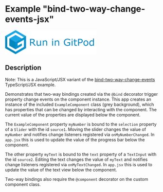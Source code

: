 # Example "bind-two-way-change-events-jsx"

[![GitPod Logo](../../doc/run-in-gitpod.png)](https://gitpod.io/#example=bind-two-way-change-events-jsx/https://github.com/eclipsesource/tabris-decorators/tree/master/examples/bind-two-way-change-events-jsx)

## Description

Note: This is a JavaScript/JSX variant of the [bind-two-way-change-events](../bind-two-way-change-events) TypeScript/JSX example.

Demonstrates that two-way bindings created via the `@bind` decorator trigger property change events on the component instance. This app creates an instance of the included `ExampleComponent` class (grey background), which has properties that can be changed by interacting with the component. The current value of the properties are displayed below the component.

The `ExampleComponent` property `myNumber` is bound to the `selection` property of a `Slider` with the id `source1`. Moving the slider changes the value of `myNumber` and notifies change listeners registered via `onMyNumberChanged`. In `app.jsx` this is used to update the value of the progress bar below the component.

The other property `myText` is bound to the `text` property of a `TextInput` with the id `source2`. Editing the text changes the value of `myText` and notifies change listeners registered via `onMyTextChanged`. In `app.jsx` this is used to update the value of the text view below the component.

Two-way bindings also require the `@component` decorator on the custom component class.
